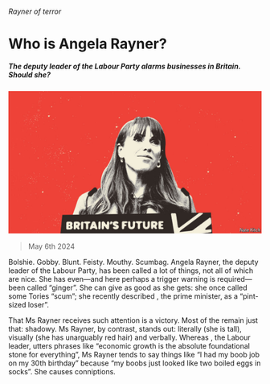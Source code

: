 ###### Rayner of terror

# Who is Angela Rayner? 

##### The deputy leader of the Labour Party alarms businesses in Britain. Should she? 

![image](images/20240511_BRD002.jpg) 

> May 6th 2024 

Bolshie. Gobby. Blunt. Feisty. Mouthy. Scumbag. Angela Rayner, the deputy leader of the Labour Party, has been called a lot of things, not all of which are nice. She has even—and here perhaps a trigger warning is required—been called “ginger”. She can give as good as she gets: she once called some Tories “scum”; she recently described , the prime minister, as a “pint-sized loser”. 

That Ms Rayner receives such attention is a victory. Most of the  remain just that: shadowy. Ms Rayner, by contrast, stands out: literally (she is tall), visually (she has unarguably red hair) and verbally. Whereas , the Labour leader, utters phrases like “economic growth is the absolute foundational stone for everything”, Ms Rayner tends to say things like “I had my boob job on my 30th birthday” because “my boobs just looked like two boiled eggs in socks”. She causes conniptions. 


